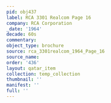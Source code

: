 ```yaml
---
pid: obj437
label: RCA 3301 Realcom Page 16
company: RCA Corporation
_date: '1964'
decade: 60s
commentary: 
object_type: brochure
source: rca_3301realcom_1964_Page_16
source_name: 
order: '436'
layout: qatar_item
collection: temp_collection
thumbnail: ''
manifest: ''
full: ''
---
```

